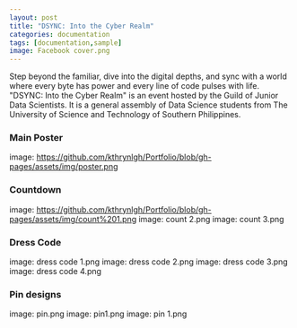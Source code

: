 ```yaml
---
layout: post
title: "DSYNC: Into the Cyber Realm"
categories: documentation
tags: [documentation,sample]
image: Facebook cover.png
---
```


Step beyond the familiar, dive into the digital depths, and sync with a world where every byte has power and every line of code pulses with life. "DSYNC: Into the Cyber Realm" is an event hosted by the Guild of Junior Data Scientists. It is a general assembly of Data Science students from The University of Science and Technology of Southern Philippines.

### Main Poster

image: https://github.com/kthrynlgh/Portfolio/blob/gh-pages/assets/img/poster.png

### Countdown

image: https://github.com/kthrynlgh/Portfolio/blob/gh-pages/assets/img/count%201.png
image: count 2.png
image: count 3.png

### Dress Code

image: dress code 1.png
image: dress code 2.png
image: dress code 3.png
image: dress code 4.png

### Pin designs
image: pin.png
image: pin1.png
image: pin 1.png
